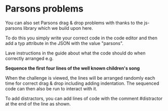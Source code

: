 # Parsons problems

You can also set Parsons drag & drop problems with thanks to the js-parsons library which we build upon here.

To do this you simply write your correct code in the code editor and then add a typ attribute in the JSON with the value "parsons". 

Lave instructions in the guide about what the code should do when correctly arranged e.g. 

**Sequence the first four lines of the well known children's song**

When the challenge is viewed, the lines will be arranged randomly each time for correct drag & drop including adding indentation. The sequenced code can then also be run to interact with it.

To add distractors, you can add lines of code with the comment #distractor at the end of the line as shown.
